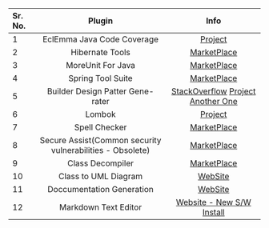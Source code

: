 
Sr. No.        | Plugin           | Info
| :------------- |:-------------:| :-----:|
| 1      | EclEmma Java Code Coverage  | [Project](https://www.eclemma.org/) 
| 2      | Hibernate Tools  | [MarketPlace](https://marketplace.eclipse.org/content/jboss-tools)
| 3      | MoreUnit For Java  | [MarketPlace](https://marketplace.eclipse.org/content/moreunit)
| 4      | Spring Tool Suite  | [MarketPlace](https://marketplace.eclipse.org/content/spring-tools-4-aka-spring-tool-suite-4)
| 5      | Builder Design Patter Gene-rater  | [StackOverflow](https://stackoverflow.com/questions/29493898/automatically-create-builder-for-class-in-eclipse) [Project](https://code.google.com/archive/p/bpep/) [Another One](http://marketplace.eclipse.org/marketplace-client-intro?mpc_install=3130970)
| 6      | Lombok | [Project](https://projectlombok.org/)
| 7		 | Spell Checker | [MarketPlace](https://marketplace.eclipse.org/content/jdt-spelling#.U8drE7E3n34)
| 8    | Secure Assist(Common security vulnerabilities - Obsolete) | [MarketPlace](https://marketplace.eclipse.org/content/cigital-secureassist)
| 9    | Class Decompiler | [MarketPlace](http://marketplace.eclipse.org/marketplace-client-intro?mpc_install=3644319)
| 10    | Class to UML Diagram | [WebSite](https://www.objectaid.com/install-objectaid)
| 11    | Doccumentation Generation | [WebSite](http://jautodoc.sourceforge.net/index.html#download)
| 12	| Markdown Text Editor	| [Website - New S/W Install](https://marketplace.eclipse.org/content/markdown-text-editor#group-details)
